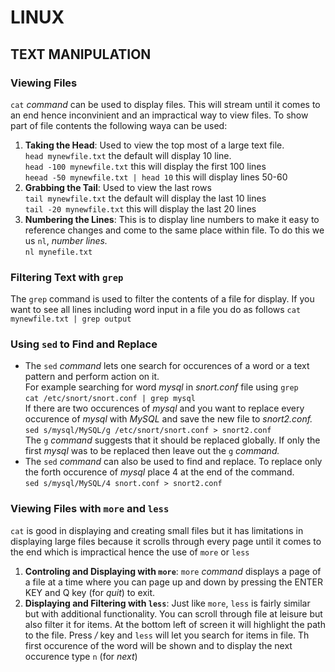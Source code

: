 #               LINUX

##              TEXT MANIPULATION

### Viewing Files

``cat`` *command* can be used to display files. This will stream until it comes to an end hence inconvinient and an impractical way to view files. To show part of file contents the following waya can be used:
1. __Taking the Head__: Used to view the top most of a large text file.<br/>
    ``head mynewfile.txt`` the default will display 10 line.<br/>
    ``head -100 mynewfile.txt`` this will display the first 100 lines<br/>
    ``heead -50 mynewfile.txt | head 10``  this will display lines 50-60<br/>
2. __Grabbing the Tail__: Used to view the last rows<br/>
   ``tail mynewfile.txt`` the default will display the last 10 lines<br/>
   ``tail -20 mynewfile.txt`` this will display the last 20 lines<br/>
3. __Numbering the Lines__: This is to display line numbers to make it easy to reference changes and come to the same place within file. To do this we us ``nl``, *number lines.*<br/>
   ``nl mynefile.txt``

### Filtering Text with ``grep``

The ``grep`` command is used to filter the contents of a file for display. If you want to see all lines including word input in a file you do as follows
  ``cat mynewfile.txt | grep output``

### Using ``sed`` to Find and Replace

- The ``sed`` *command* lets one search for occurences of a word or a text pattern and perform action on it.<br/>
For example searching for word *mysql* in *snort.conf* file using ``grep``<br/>
   ``cat /etc/snort/snort.conf | grep mysql``<br/>
If there are two occurences of *mysql* and you want to replace every occurence of *mysql* with *MySQL* and save the new file to *snort2.conf.*<br/>
   ``sed s/mysql/MySQL/g /etc/snort/snort.conf > snort2.conf``<br/>
The ``g`` *command* suggests that it should be replaced globally. If only the first *mysql* was to be replaced then leave out the ``g`` *command.*<br/>
- The ``sed`` *command* can also be used to find and replace. To replace only the forth occurence of *mysql* place 4 at the end of the command.<br/>
    ``sed s/mysql/MySQL/4 snort.conf > snort2.conf``

### Viewing Files with ``more`` and ``less``

``cat`` is good in displaying and creating small files but it has limitations in displaying large files because it scrolls through every page until it comes to the end which is impractical hence the use of ``more`` or ``less``
1. __Controling and Displaying with ``more``__: ``more`` *command* displays a page of a file at a time where you can page up and down by pressing the ENTER KEY and Q key (for *quit*) to exit. 
2. __Displaying and Filtering with ``less``__: Just like ``more``, ``less`` is fairly similar but with additional functionality. You can scroll through file at leisure but also filter it for items. At the bottom left of screen it will highlight the path to the file. Press */* key and ``less`` will let you search for items in file. Th first occurence of the word will be shown and to display the next occurence type ``n`` (for *next*)
